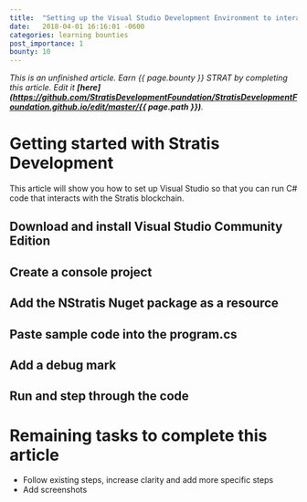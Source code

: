 ```yaml
---
title:  "Setting up the Visual Studio Development Environment to interact with the Stratis blockchain - Windows"
date:   2018-04-01 16:16:01 -0600
categories: learning bounties
post_importance: 1
bounty: 10
---
```

*This is an unfinished article. Earn {{ page.bounty }} STRAT by completing this article. Edit it **[here](https://github.com/StratisDevelopmentFoundation/StratisDevelopmentFoundation.github.io/edit/master/{{ page.path }})**.*

# Getting started with Stratis Development

This article will show you how to set up Visual Studio so that you can run C# code that interacts with the Stratis blockchain.

## Download and install Visual Studio Community Edition

## Create a console project

## Add the NStratis Nuget package as a resource

## Paste sample code into the program.cs

## Add a debug mark

## Run and step through the code

# Remaining tasks to complete this article

* Follow existing steps, increase clarity and add more specific steps
* Add screenshots
